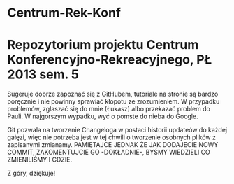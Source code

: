 Centrum-Rek-Konf
================

Repozytorium projektu Centrum Konferencyjno-Rekreacyjnego, PŁ 2013 sem. 5
================

Sugeruje dobrze zapoznać się z GitHubem, tutoriale na stronie są bardzo poręcznie i nie powinny sprawiać kłopotu ze zrozumieniem. W przypadku problemów, zgłaszać się do mnie (Łukasz) albo przekazać problem do Pauli. W najgorszym wypadku, wyć o pomste do nieba do Google.

Git pozwala na tworzenie Changeloga w postaci historii updateów do każdej gałęzi, więc nie potrzeba jest w tej chwili o tworzenie osobnych plików z zapisanymi zmianamy. PAMIĘTAJCE JEDNAK ŻE JAK DODAJECIE NOWY COMMIT, ZAKOMENTUJCIE GO -DOKŁADNIE-, BYŚMY WIEDZIELI CO ZMIENILIŚMY I GDZIE.

Z góry, dziękuje!